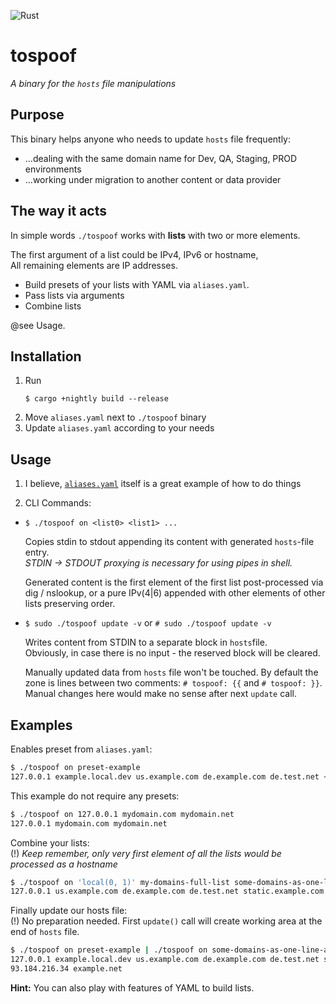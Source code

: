 ![Rust](https://github.com/reanimatorzon/tospoof/workflows/Rust/badge.svg)
# tospoof

_A binary for the `hosts` file manipulations_

## Purpose

This binary helps anyone who needs to update `hosts` file frequently:
* ...dealing with the same domain name for Dev, QA, Staging, PROD environments
* ...working under migration to another content or data provider

## The way it acts

In simple words `./tospoof` works with **lists** with two or more elements.

The first argument of a list could be IPv4, IPv6 or hostname, \
All remaining elements are IP addresses.

* Build presets of your lists with YAML via `aliases.yaml`.
* Pass lists via arguments
* Combine lists

@see Usage.

## Installation
1. Run
    ```
    $ cargo +nightly build --release
    ```
2. Move `aliases.yaml` next to `./tospoof` binary
3. Update `aliases.yaml` according to your needs

## Usage
1. I believe, [`aliases.yaml`](https://github.com/reanimatorzon/tospoof/blob/master/aliases.yaml) 
   itself is a great example of how to do things

2. CLI Commands: 
  - `$ ./tospoof on <list0> <list1> ...` 
  
    Copies stdin to stdout appending its content with generated `hosts`-file entry.\
    *STDIN -> STDOUT proxying is necessary for using pipes in shell.*
    
    Generated content is the first element of the first list post-processed 
    via dig / nslookup, or a pure IPv(4|6) appended with other elements 
    of other lists preserving order.
    
  - `$ sudo ./tospoof update -v` or `# sudo ./tospoof update -v` 
  
    Writes content from STDIN to a separate block in `hosts`file.\
    Obviously, in case there is no input - the reserved block will be cleared.
    
    Manually updated data from `hosts` file won't be touched.
    By default the zone is lines between two comments: `# tospoof: {{` and `# tospoof: }}`.
    Manual changes here would make no sense after next `update` call.
    
## Examples ##

Enables preset from `aliases.yaml`:
```bash
$ ./tospoof on preset-example
127.0.0.1 example.local.dev us.example.com de.example.com de.test.net <...>
```

This example do not require any presets:
```bash
$ ./tospoof on 127.0.0.1 mydomain.com mydomain.net
127.0.0.1 mydomain.com mydomain.net
```

Combine your lists:\
(!) *Keep remember, only very first element of all the lists would be processed as a hostname*
```bash
$ ./tospoof on 'local(0, 1)' my-domains-full-list some-domains-as-one-line-array
127.0.0.1 us.example.com de.example.com de.test.net static.example.com <...>
```

Finally update our hosts file:\
(!) No preparation needed. First `update()` call 
will create working area at the end of `hosts` file.

```bash
$ ./tospoof on preset-example | ./tospoof on some-domains-as-one-line-array | sudo ./tospoof update -v
127.0.0.1 example.local.dev us.example.com de.example.com de.test.net static.example.com static.test.net
93.184.216.34 example.net
```

**Hint:** You can also play with features of YAML to build lists. 
       
